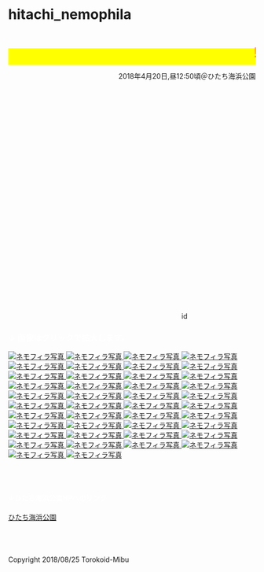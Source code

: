 # hitachi_nemophila
<html lang="ja">
 <head>
  <meta charset="utf-8" />
<style type="text/css">

  p {
color: #fffafa;
font-size: 1.5em;
 }
<!--
 .red {color:#ff0000;}
 .grey {color:#999999;}
 .snow {color:#fffafa;}
 .yellow {color:#ff0000; background:#ffff00;}
 .blue {color:#0000ff;}
 .white {color:#ffffff; blinking;}
 .waku {border:2px dotted #99cc66;
　　　　　　line-height: 200%;
　　　　　　padding: 10px;}
 -->
	
 #preview{
	position: relative;
	border: 3px solid #333;
	background: #444;
	padding: 5px;
	display: none;
	color: #FFF;
	text-align: center;
}



#wrap {background:none} /*PC用の背景はオフ*/
body::before {
  content:"";
  display:block;
  position:fixed;
  top:0;
  left:0;
  z-index:-1;
  width:100%;
  height:100vh;
  background:url(https://torokoid.github.io/hitachi_nemophila/hitachi036.JPG) center/cover no-repeat; /*fixedをトル！*/
  -webkit-background-size:cover;/*Android4*/
  }

</style> 


   <link href="https://cdnjs.cloudflare.com/ajax/libs/lightbox2/2.7.1/css/lightbox.css" rel="stylesheet">


</head>
<body>
<h1><span class="yellow"><marquee behavior="left">!!! ひたち海浜公園ネモフィラ、2018/04/20(金) !!!</marquee></span></h1>
<p align="right">2018年4月20日,昼12:50頃＠ひたち海浜公園</p>
<br><br><br><br><br><br><br><br><br><br><br><br><br><br><br><br><br><br><br><br><br><br><br><br><br><br>
<p align="right"><marquee direction="right" scrollamount="20" width="30%">(^_^)/~torokoid</marquee></p>
<h3><span class="white">↓ 画像はクリックで拡大します。</span></h3>	
<a href="hitachi001.JPG" data-lightbox="abc" data-title="ネモフィラ写真拡大">
   <img src="hitachii001.JPG" alt="ネモフィラ写真">
</a>
<a href="hitachi002.JPG" data-lightbox="abc" data-title="ネモフィラ写真拡大">
   <img src="hitachii002.JPG" alt="ネモフィラ写真">
</a>	
<a href="hitachi003.JPG" data-lightbox="abc" data-title="ネモフィラ写真拡大">
   <img src="hitachii003.JPG" alt="ネモフィラ写真">
</a>	
<a href="hitachi004.JPG" data-lightbox="abc" data-title="ネモフィラ写真拡大">
   <img src="hitachii004.JPG" alt="ネモフィラ写真">
</a>	
<a href="hitachi005.JPG" data-lightbox="abc" data-title="ネモフィラ写真拡大">
   <img src="hitachii005.JPG" alt="ネモフィラ写真">
</a>
<a href="hitachi006.JPG" data-lightbox="abc" data-title="ネモフィラ写真拡大">
   <img src="hitachii006.JPG" alt="ネモフィラ写真">
</a>
<a href="hitachi007.JPG" data-lightbox="abc" data-title="ネモフィラ写真拡大">
   <img src="hitachii007.JPG" alt="ネモフィラ写真">
</a>
<a href="hitachi008.JPG" data-lightbox="abc" data-title="ネモフィラ写真拡大">
   <img src="hitachii008.JPG" alt="ネモフィラ写真">
</a>
<a href="hitachi009.JPG" data-lightbox="abc" data-title="ネモフィラ写真拡大">
   <img src="hitachii009.JPG" alt="ネモフィラ写真">
</a>
<a href="hitachi010.JPG" data-lightbox="abc" data-title="ネモフィラ写真拡大">
   <img src="hitachii010.JPG" alt="ネモフィラ写真">
</a>
<a href="hitachi011.JPG" data-lightbox="abc" data-title="ネモフィラ写真拡大">
   <img src="hitachii011.JPG" alt="ネモフィラ写真">
</a>
<a href="hitachi012.JPG" data-lightbox="abc" data-title="ネモフィラ写真拡大">
   <img src="hitachii012.JPG" alt="ネモフィラ写真">
</a>	
<a href="hitachi013.JPG" data-lightbox="abc" data-title="ネモフィラ写真拡大">
   <img src="hitachii013.JPG" alt="ネモフィラ写真">
</a>	
<a href="hitachi014.JPG" data-lightbox="abc" data-title="ネモフィラ写真拡大">
   <img src="hitachii014.JPG" alt="ネモフィラ写真">
</a>	
<a href="hitachi015.JPG" data-lightbox="abc" data-title="ネモフィラ写真拡大">
   <img src="hitachii015.JPG" alt="ネモフィラ写真">
</a>
<a href="hitachi016.JPG" data-lightbox="abc" data-title="ネモフィラ写真拡大">
   <img src="hitachii016.JPG" alt="ネモフィラ写真">
</a>
<a href="hitachi017.JPG" data-lightbox="abc" data-title="ネモフィラ写真拡大">
   <img src="hitachii017.JPG" alt="ネモフィラ写真">
</a>
<a href="hitachi018.JPG" data-lightbox="abc" data-title="ネモフィラ写真拡大">
   <img src="hitachii018.JPG" alt="ネモフィラ写真">
</a>
<a href="hitachi019.JPG" data-lightbox="abc" data-title="ネモフィラ写真拡大">
   <img src="hitachii019.JPG" alt="ネモフィラ写真">
</a>
<a href="hitachi020.JPG" data-lightbox="abc" data-title="ネモフィラ写真拡大">
   <img src="hitachii020.JPG" alt="ネモフィラ写真">
</a>
<a href="hitachi021.JPG" data-lightbox="abc" data-title="ネモフィラ写真拡大">
   <img src="hitachii021.JPG" alt="ネモフィラ写真">
</a>
<a href="hitachi022.JPG" data-lightbox="abc" data-title="ネモフィラ写真拡大">
   <img src="hitachii022.JPG" alt="ネモフィラ写真">
</a>	
<a href="hitachi023.JPG" data-lightbox="abc" data-title="ネモフィラ写真拡大">
   <img src="hitachii023.JPG" alt="ネモフィラ写真">
</a>	
<a href="hitachi024.JPG" data-lightbox="abc" data-title="ネモフィラ写真拡大">
   <img src="hitachii024.JPG" alt="ネモフィラ写真">
</a>	
<a href="hitachi025.JPG" data-lightbox="abc" data-title="ネモフィラ写真拡大">
   <img src="hitachii025.JPG" alt="ネモフィラ写真">
</a>
<a href="hitachi026.JPG" data-lightbox="abc" data-title="ネモフィラ写真拡大">
   <img src="hitachii026.JPG" alt="ネモフィラ写真">
</a>
<a href="hitachi027.JPG" data-lightbox="abc" data-title="ネモフィラ写真拡大">
   <img src="hitachii027.JPG" alt="ネモフィラ写真">
</a>
<a href="hitachi028.JPG" data-lightbox="abc" data-title="ネモフィラ写真拡大">
   <img src="hitachii028.JPG" alt="ネモフィラ写真">
</a>
<a href="hitachi029.JPG" data-lightbox="abc" data-title="ネモフィラ写真拡大">
   <img src="hitachii029.JPG" alt="ネモフィラ写真">
</a>
<a href="hitachi030.JPG" data-lightbox="abc" data-title="ネモフィラ写真拡大">
   <img src="hitachii030.JPG" alt="ネモフィラ写真">
</a>
<a href="hitachi031.JPG" data-lightbox="abc" data-title="ネモフィラ写真拡大">
   <img src="hitachii031.JPG" alt="ネモフィラ写真">
</a>
<a href="hitachi032.JPG" data-lightbox="abc" data-title="ネモフィラ写真拡大">
   <img src="hitachii032.JPG" alt="ネモフィラ写真">
</a>	
<a href="hitachi033.JPG" data-lightbox="abc" data-title="ネモフィラ写真拡大">
   <img src="hitachii033.JPG" alt="ネモフィラ写真">
</a>	
<a href="hitachi034.JPG" data-lightbox="abc" data-title="ネモフィラ写真拡大">
   <img src="hitachii034.JPG" alt="ネモフィラ写真">
</a>	
<a href="hitachi035.JPG" data-lightbox="abc" data-title="ネモフィラ写真拡大">
   <img src="hitachii035.JPG" alt="ネモフィラ写真">
</a>
<a href="hitachi036.JPG" data-lightbox="abc" data-title="ネモフィラ写真拡大">
   <img src="hitachii036.JPG" alt="ネモフィラ写真">
</a>
<a href="hitachi037.JPG" data-lightbox="abc" data-title="ネモフィラ写真拡大">
   <img src="hitachii037.JPG" alt="ネモフィラ写真">
</a>
<a href="hitachi038.JPG" data-lightbox="abc" data-title="ネモフィラ写真拡大">
   <img src="hitachii038.JPG" alt="ネモフィラ写真">
</a>
<a href="hitachi039.JPG" data-lightbox="abc" data-title="ネモフィラ写真拡大">
   <img src="hitachii039.JPG" alt="ネモフィラ写真">
</a>
<a href="hitachi040.JPG" data-lightbox="abc" data-title="ネモフィラ写真拡大">
   <img src="hitachii040.JPG" alt="ネモフィラ写真">
</a>
<a href="hitachi041.JPG" data-lightbox="abc" data-title="ネモフィラ写真拡大">
   <img src="hitachii041.JPG" alt="ネモフィラ写真">
</a>
<a href="hitachi042.JPG" data-lightbox="abc" data-title="ネモフィラ写真拡大">
   <img src="hitachii042.JPG" alt="ネモフィラ写真">
</a>	

<script src="https://code.jquery.com/jquery-1.12.4.min.js" type="text/javascript"></script>
<script src="https://cdnjs.cloudflare.com/ajax/libs/lightbox2/2.7.1/js/lightbox.min.js" type="text/javascript"></script>
<br><br>
<h4><span class="white">↓ひたち海浜公園HPへのリンク</span></h4>
<a href="http://hitachikaihin.jp/" target="_blank">ひたち海浜公園</a>
<br><br><br><br><br>
</body>
	</html>
	
<!-- フッタ -->
 <footer>
 Copyright 2018/08/25 Torokoid-Mibu
 </footer>

